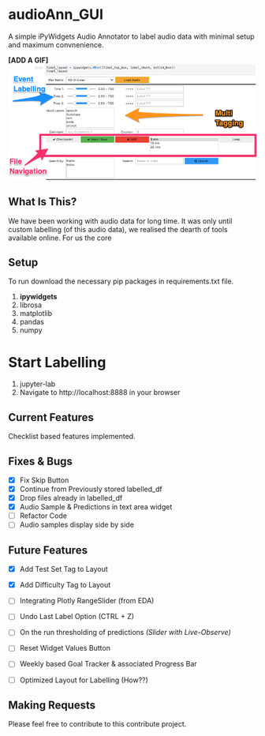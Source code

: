 # audioAnn_GUI
A simple iPyWidgets Audio Annotator to label audio data with minimal setup and maximum convnenience.

**[ADD A GIF]**
![Demo](data/images/labelling_tool.png)

What Is This?
-------------

We have been working with audio data for long time. It was only until custom labelling (of this audio data), we realised the dearth of tools available online. For us the core 



Setup
---------------
To run download the necessary pip packages in requirements.txt file. 

1. **ipywidgets**
2. librosa
3. matplotlib
4. pandas
5. numpy

Start Labelling
===============


1. jupyter-lab
7. Navigate to http://localhost:8888 in your browser

Current Features
----------------
Checklist based features implemented.

Fixes & Bugs
----------------
- [x] Fix Skip Button
- [x] Continue from Previously stored labelled_df
- [x] Drop files already in labelled_df
- [x] Audio Sample & Predictions in text area widget
- [ ] Refactor Code
- [ ] Audio samples display side by side

Future Features
----------------
- [x] Add Test Set Tag to Layout
- [x] Add Difficulty Tag to Layout
- [ ] Integrating Plotly RangeSlider (from EDA)
- [ ] Undo Last Label Option (CTRL + Z)
- [ ] On the run thresholding of predictions *(Slider with Live-Observe)*
- [ ] Reset Widget Values Button
- [ ] Weekly based Goal Tracker & associated Progress Bar
- [ ] Optimized Layout for Labelling (How??)


Making Requests
---------------
Please feel free to contribute to this contribute project.
